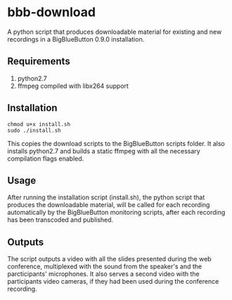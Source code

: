 # bbb-download
A python script that produces downloadable material for existing and new recordings in a BigBlueButton 0.9.0 installation.

## Requirements
1. python2.7
2. ffmpeg compiled with libx264 support

## Installation
```
chmod u+x install.sh 
sudo ./install.sh
```

This copies the download scripts to the BigBlueButton scripts folder. 
It also installs python2.7 and builds a static ffmpeg with all the necessary compilation flags enabled.

## Usage
After running the installation script (install.sh), the python script that produces the downloadable material, will be called for each recording automatically by the BigBlueButton monitoring scripts, after each recording has been transcoded and published.

## Outputs
The script outputs a video with all the slides presented during the web conference, multiplexed with the sound from the speaker's and the parcticipants' microphones. It also serves a second video with the participants video cameras, if they had been used during the conference recording.
